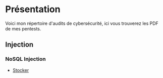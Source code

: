 # Présentation

Voici mon répertoire d'audits de cybersécurité, ici vous trouverez les PDF de mes pentests.

## Injection 
### NoSQL Injection
* [Stocker](https://github.com/exploitQ/audits/blob/main/HackTheBox/Stocker%20-%20HackTheBox.pdf)
